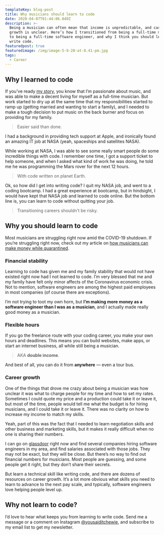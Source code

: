 ```yaml
---
templateKey: blog-post
title: Why musicians should learn to code
date: 2020-04-07T01:44:06.840Z
description: >-
  Being a musician can often mean that income is unpredictable, and career
  growth is unclear. Here’s how I transitioned from being a full-time musician
  to being a full-time software engineer, and why I think you should learn to
  write code. 
featuredpost: true
featuredimage: /img/image-5-9-20-at-8.41-pm.jpg
tags:
  - Career
---
```

## Why I learned to code

If you've ready [my story](/blog/short-story-long), you know that I’m passionate about music, and was able to make a decent living for myself as a full-time musician. But work started to dry up at the same time that my responsibilities started to ramp up (getting married and wanting to start a family), and I needed to make a tough decision to put music on the back burner and focus on providing for my family. 

> Easier said than done.

I had a background in providing tech support at Apple, and ironically found an amazing IT job at NASA (yeah, spaceships and satellites NASA). 

While working at NASA, I was able to see some really smart people do some incredible things with code. I remember one time, I got a support ticket to help someone, and when I asked what kind of work he was doing, he told me he was programming the Mars rover for the next 12 hours.  

> With code written on planet Earth.

Ok, so how did I get into writing code? I quit my NASA job, and went to a coding bootcamp. I had a great experience at bootcamp, but in hindsight, I would have kept that NASA job and learned to code online. But the bottom line is, you can learn to code without quitting your job. 

> Transitioning careers shouldn’t be risky.

## Why you should learn to code

Most musicians are struggling right now amid the COVID-19 shutdown. If you’re struggling right now, check out my article on [how musicians can make money while quarantined](/blog/how-musicians-can-make-money-while-quarantined/). 

### Financial stability

Learning to code has given me and my family stability that would not have existed right now had I not learned to code. I’m very blessed that me and my family have felt only minor affects of the Coronavirus economic crisis. Not to mention, software engineers are among the highest paid employees in most companies (of course there are exceptions). 

I’m not trying to toot my own horn, but **I’m making more money as a software engineer than I was as a musician**, and I actually made really good money as a musician.

### Flexible hours

If you go the freelance route with your coding career, you make your own hours and deadlines. This means you can build websites, make apps, or start an internet business, all while still being a musician.

> AKA **double income**.

And best of all, you can do it from **anywhere** — even a tour bus.

### Career growth

One of the things that drove me crazy about being a musician was how unclear it was what to charge people for my time and how to set my rates. Sometimes I could quote my price and a production could take it or leave it, but most of the time, people would tell me what the budget is for hiring musicians, and I could take it or leave it. There was no clarity on how to increase my income to match my skills. 

Yeah, part of this was the fact that I needed to learn negotiation skills and other business and marketing skills, but it makes it really difficult when no one is sharing their numbers.  

I can go on [glassdoor](https://www.glassdoor.com) right now and find several companies hiring software engineers in my area, and find salaries associated with those jobs. They may not be exact, but they will be close. But there’s no way to find out financial numbers for musicians. Most people are guessing, and some people get it right, but they don’t share their secrets. 

But learn a technical skill like writing code, and there are dozens of resources on career growth. It’s a lot more obvious what skills you need to learn to advance to the next pay scale, and typically, software engineers love helping people level up.

## Why not learn to code?

I’d love to hear what keeps you from learning to write code.  Send me a message or a comment on Instagram [@yousaiditchewie](https://www.instagram.com/yousaiditchewie), and subscribe to my email list to get my newsletter.
